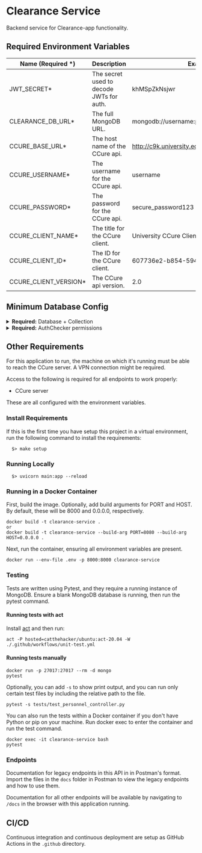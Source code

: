 # Clearance Service

Backend service for Clearance-app functionality.

## Required Environment Variables

| Name (Required \*)     | Description                              | Example                                    |
| ---------------------- | ---------------------------------------- | ------------------------------------------ |
| JWT_SECRET\*           | The secret used to decode JWTs for auth. | khMSpZkNsjwr                               |
| CLEARANCE_DB_URL\*     | The full MongoDB URL.                    | mongodb://username:password@university.edu |
| CCURE_BASE_URL\*       | The host name of the CCure api.          | http://c9k.university.edu                  |
| CCURE_USERNAME\*       | The username for the CCure api.          | username                                   |
| CCURE_PASSWORD\*       | The password for the CCure api.          | secure_password123                         |
| CCURE_CLIENT_NAME\*    | The title for the CCure client.          | University CCure Client                    |
| CCURE_CLIENT_ID\*      | The ID for the CCure client.             | 607736e2-b854-594d-bf4a-2c747ded7385       |
| CCURE_CLIENT_VERSION\* | The CCure api version.                   | 2.0                                        |

## Minimum Database Config

<details>
<summary><b>Required:</b> Database + Collection</summary>
You'll need a database called <code>clearance_service</code> and the following collections:

<ul>
    <li>
        <code>audit</code> - Stores past events that have occurred in the system.
    </li>
    <li>
        <code>clearance</code> - Stores all clearances.
    </li>
    <li>
        <code>clearance_assignment</code> - Clearances that assigned to users.
    </li>
    <li>
        <code>liaison</code> - Stores all Liaisons.
    </li>
    <li>
        <code>liaison-clearance-permissions</code> - Decides who has access to what clearances.
    </li>
    <li>
        <code>liaison_master</code> - unknown
    </li>
</ul>
</details>

<details>
<summary><b>Required:</b> AuthChecker permissions</summary>

<ul>
    <li>
        <code>clearance_assignment_read</code> - Allows clearance assignments to be read.
    </li>
    <li>
        <code>clearance_assignment_write</code> - Allows clearance assignments to be written.
    </li>
    <li>
        <code>audit_read</code> - Allows someone to read the audit log.
    </li>
    <li>
        <code>personnel_read</code> - Allows someone to read personnel data.
    </li>
</ul>

</details>

## Other Requirements

For this application to run, the machine on which it's running must be able to reach the CCure server. A VPN connection might be required.

Access to the following is required for all endpoints to work properly:

- CCure server

These are all configured with the environment variables.

### Install Requirements

If this is the first time you have setup this project in a virtual environment, run the following command to install the requirements:

```shell
  $> make setup
```

### Running Locally

```shell
  $> uvicorn main:app --reload
```

### Running in a Docker Container

First, build the image. Optionally, add build arguments for PORT and HOST. By default, these will be 8000 and 0.0.0.0, respectively.

```
docker build -t clearance-service .
or
docker build -t clearance-service --build-arg PORT=8080 --build-arg HOST=0.0.0.0 .
```

Next, run the container, ensuring all environment variables are present.

```
docker run --env-file .env -p 8000:8000 clearance-service
```

### Testing

Tests are written using Pytest, and they require a running instance of MongoDB. Ensure a blank MongoDB database is running, then run the pytest command.

#### Running tests with act

Install [act](https://github.com/nektos/act) and then run:

```
act -P hosted=catthehacker/ubuntu:act-20.04 -W ./.github/workflows/unit-test.yml
```

#### Running tests manually

```
docker run -p 27017:27017 --rm -d mongo
pytest
```

Optionally, you can add `-s` to show print output, and you can run only certain test files by including the relative path to the file.

```
pytest -s tests/test_personnel_controller.py
```

You can also run the tests within a Docker container if you don't have Python or pip on your machine. Run docker exec to enter the container and run the test command.

```
docker exec -it clearance-service bash
pytest
```

### Endpoints

Documentation for legacy endpoints in this API in in Postman's format. Import the files in the `docs` folder in Postman to view the legacy endpoints and how to use them.

Documentation for all other endpoints will be available by navigating to `/docs` in the browser with this application running.

## CI/CD

Continuous integration and continuous deployment are setup as GitHub Actions in the `.github` directory.
